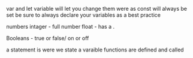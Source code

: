 var and let variable will let you change them were as const will always be set 
  be sure to always declare your variables as a best practice 

  numbers 
    intager - full number 
    float - has a .

Booleans - true or false/ on or off 

a statement is were we state a varaible 
functions are defined and called 